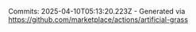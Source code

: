 Commits: 2025-04-10T05:13:20.223Z - Generated via https://github.com/marketplace/actions/artificial-grass
<br>

